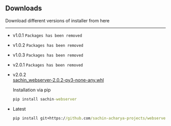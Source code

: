 ## Downloads
Download different versions of installer from here
____
* v1.0.1 `Packages has been removed`
* v1.0.2 `Packages has been removed`
* v1.0.3 `Packages has been removed`
* v2.0.1 `Packages has been removed`  
* v2.0.2  
[sachin_webserver-2.0.2-py3-none-any.whl](https://github.com/sachin-acharya-projects/webserver/raw/main/dist/sachin_webserver-2.0.2-py3-none-any.whl)

    Installation via pip
    ````cmd
    pip install sachin-webserver
    ````

* Latest  
    ````cmd
    pip install git+https://github.com/sachin-acharya-projects/webserver
    ````
